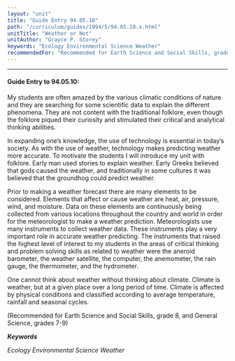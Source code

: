 ```yaml
---
layout: "unit"
title: "Guide Entry 94.05.10"
path: "/curriculum/guides/1994/5/94.05.10.x.html"
unitTitle: "Weather or Not"
unitAuthor: "Grayce P. Storey"
keywords: "Ecology Environmental Science Weather"
recommendedFor: "Recommended for Earth Science and Social Skills, grade 8, and General Science, grades 7-9"
---
```

<body>
<hr/>
<h4>
Guide Entry to 94.05.10:
</h4>
My students are often amazed by the various climatic conditions of nature and they are searching for some scientific data to explain the different phenomena. They are not content with the traditional folklore, even though the folklore piqued their curiosity and stimulated their critical and analytical thinking abilities.
<p>
In expanding one’s knowledge, the use of technology is essential in today’s society. As with the use of weather, technology makes predicting weather more accurate. To motivate the students I will introduce my unit with folklore. Early man used stories to explain weather. Early Greeks believed that gods caused the weather, and traditionally in some cultures it was believed that the groundhog could predict weather.
</p>
<p>
Prior to making a weather forecast there are many elements to be considered. Elements that affect or cause weather are heat, air, pressure, wind, and moisture. Data on these elements are continuously being collected from various locations throughout the country and world in order for the meteorologist to make a weather prediction. Meteorologists use many instruments to collect weather data. These instruments play a very important role in accurate weather predicting. The instruments that raised the highest level of interest to my students in the areas of critical thinking and problem solving skills as related to weather were the aneroid barometer, the weather satellite, the computer, the anemometer, the rain gauge, the thermometer, and the hydrometer.
</p>
<p>
One cannot think about weather without thinking about climate. Climate is weather, but at a given place over a long period of time. Climate is affected by physical conditions and classified according to average temperature, rainfall and seasonal cycles.
</p>
<p>
(Recommended for Earth Science and Social Skills, grade 8, and General Science, grades 7-9)
</p>
<p>
<b>
<i>
Keywords
</i>
</b>
<br/>
</p>
<p>
<i>
Ecology Environmental Science Weather
</i>
</p>
</body>